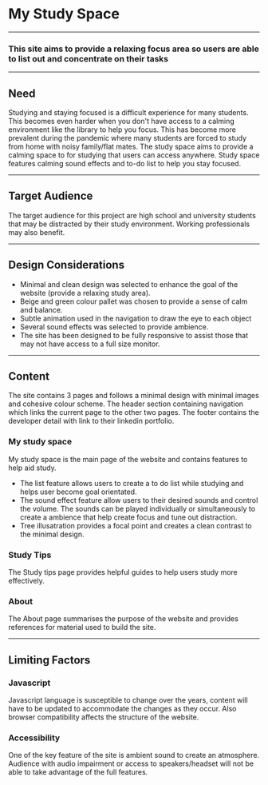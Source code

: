 # My Study Space

---

### This site aims to provide a relaxing focus area so users are able to list out and concentrate on their tasks

---

## Need
Studying and staying focused is a difficult experience for many students. This becomes even harder when you don't have access to a calming environment like the library to help you focus. This has become more prevalent during the pandemic where many students are forced to study from home with noisy family/flat mates. 
The study space aims to provide a calming space to for studying that users can access anywhere. Study space features calming sound effects and to-do list to help you stay focused. 

---

## Target Audience 

The target audience for this project are high school and university students that may be distracted by their study environment. Working professionals may also benefit.

---

## Design Considerations

- Minimal and clean design was selected to enhance the goal of the website (provide a relaxing study area).
- Beige and green colour pallet was chosen to provide a sense of calm and balance. 
- Subtle animation used in the navigation to draw the eye to each object 
- Several sound effects was selected to provide ambience.
- The site has been designed to be fully responsive to assist those that may not have access to a full size monitor.

----

## Content

The site contains 3 pages and follows a minimal design with minimal images and cohesive colour scheme. The header section containing navigation which links the current page to the other two pages. The footer contains the developer detail with link to their linkedin portfolio.

### My study space
My study space is the main page of the website and contains features to help aid study. 
- The list feature allows users to create a to do list while studying and helps user become goal orientated. 
- The sound effect feature allow users to their desired sounds and control the volume. The sounds can be played individually or simultaneously to create a ambience that help create focus and tune out distraction. 
- Tree illusatration provides a focal point and creates a clean contrast to the minimal design.

### Study Tips
The Study tips page provides helpful guides to help users study more effectively.

### About
The About page summarises the purpose of the website and provides references for material used to build the site. 

----

## Limiting Factors

### Javascript
Javascript language is susceptible to change over the years, content will have to be updated to accommodate the changes as they occur. Also browser compatibility affects the structure of the website.  

### Accessibility
One of the key feature of the site is ambient sound to create an atmosphere. Audience with audio impairment or access to speakers/headset will not be able to take advantage of the full features. 

 
